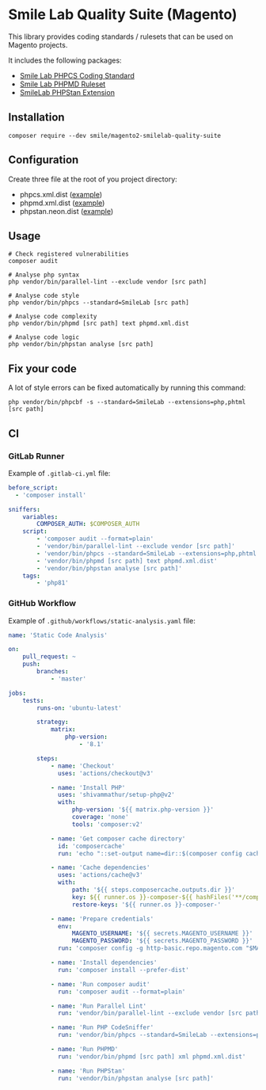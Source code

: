 # Smile Lab Quality Suite (Magento)

This library provides coding standards / rulesets that can be used on Magento projects.

It includes the following packages:

- [Smile Lab PHPCS Coding Standard](https://github.com/Smile-SA/magento2-smilelab-phpcs)
- [Smile Lab PHPMD Ruleset](https://github.com/Smile-SA/magento2-smilelab-phpmd)
- [SmileLab PHPStan Extension](https://github.com/Smile-SA/magento2-smilelab-phpstan)

## Installation

```shell
composer require --dev smile/magento2-smilelab-quality-suite
```

## Configuration

Create three file at the root of you project directory:

- phpcs.xml.dist ([example](https://github.com/Smile-SA/magento2-module-debug-toolbar/blob/master/phpcs.xml.dist))
- phpmd.xml.dist ([example](https://github.com/Smile-SA/magento2-module-debug-toolbar/blob/master/phpmd.xml.dist))
- phpstan.neon.dist ([example](https://github.com/Smile-SA/magento2-module-debug-toolbar/blob/master/phpstan.neon.dist))

## Usage

```shell
# Check registered vulnerabilities
composer audit

# Analyse php syntax
php vendor/bin/parallel-lint --exclude vendor [src path]

# Analyse code style
php vendor/bin/phpcs --standard=SmileLab [src path]

# Analyse code complexity
php vendor/bin/phpmd [src path] text phpmd.xml.dist

# Analyse code logic
php vendor/bin/phpstan analyse [src path]
```

## Fix your code

A lot of style errors can be fixed automatically by running this command:

```shell
php vendor/bin/phpcbf -s --standard=SmileLab --extensions=php,phtml [src path]
```

## CI

### GitLab Runner

Example of `.gitlab-ci.yml` file:

```yaml
before_script:
  - 'composer install'

sniffers:
    variables:
        COMPOSER_AUTH: $COMPOSER_AUTH
    script:
        - 'composer audit --format=plain'
        - 'vendor/bin/parallel-lint --exclude vendor [src path]'
        - 'vendor/bin/phpcs --standard=SmileLab --extensions=php,phtml [src path]'
        - 'vendor/bin/phpmd [src path] text phpmd.xml.dist'
        - 'vendor/bin/phpstan analyse [src path]'
    tags:
        - 'php81'
```

### GitHub Workflow

Example of `.github/workflows/static-analysis.yaml` file:

```yaml
name: 'Static Code Analysis'

on:
    pull_request: ~
    push:
        branches:
            - 'master'

jobs:
    tests:
        runs-on: 'ubuntu-latest'

        strategy:
            matrix:
                php-version:
                    - '8.1'

        steps:
            - name: 'Checkout'
              uses: 'actions/checkout@v3'

            - name: 'Install PHP'
              uses: 'shivammathur/setup-php@v2'
              with:
                  php-version: '${{ matrix.php-version }}'
                  coverage: 'none'
                  tools: 'composer:v2'

            - name: 'Get composer cache directory'
              id: 'composercache'
              run: 'echo "::set-output name=dir::$(composer config cache-files-dir)"'

            - name: 'Cache dependencies'
              uses: 'actions/cache@v3'
              with:
                  path: '${{ steps.composercache.outputs.dir }}'
                  key: ${{ runner.os }}-composer-${{ hashFiles('**/composer.json') }}
                  restore-keys: '${{ runner.os }}-composer-'

            - name: 'Prepare credentials'
              env:
                  MAGENTO_USERNAME: '${{ secrets.MAGENTO_USERNAME }}'
                  MAGENTO_PASSWORD: '${{ secrets.MAGENTO_PASSWORD }}'
              run: 'composer config -g http-basic.repo.magento.com "$MAGENTO_USERNAME" "$MAGENTO_PASSWORD"'

            - name: 'Install dependencies'
              run: 'composer install --prefer-dist'

            - name: 'Run composer audit'
              run: 'composer audit --format=plain'

            - name: 'Run Parallel Lint'
              run: 'vendor/bin/parallel-lint --exclude vendor [src path]'

            - name: 'Run PHP CodeSniffer'
              run: 'vendor/bin/phpcs --standard=SmileLab --extensions=php,phtml [src path]'

            - name: 'Run PHPMD'
              run: 'vendor/bin/phpmd [src path] xml phpmd.xml.dist'

            - name: 'Run PHPStan'
              run: 'vendor/bin/phpstan analyse [src path]' 
```
